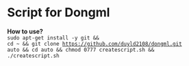 # Script for Dongml
<b>How to use?</b><br>
<code>sudo apt-get install -y git && cd ~ && git clone https://github.com/duyld2108/dongml.git auto && cd auto && chmod 0777 createscript.sh && ./createscript.sh</code>
